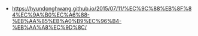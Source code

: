 - https://hyundonghwang.github.io/2015/07/11/%EC%9C%88%EB%8F%84%EC%9A%B0%EC%A6%88-%EB%AA%85%EB%A0%B9%EC%96%B4-%EB%AA%A8%EC%9D%8C/
